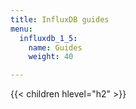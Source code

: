 ```yaml
---
title: InfluxDB guides
menu:
  influxdb_1_5:
    name: Guides
    weight: 40

---
```


{{< children hlevel="h2" >}}
